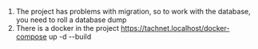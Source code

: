 1) The project has problems with migration, so to work with the database, you need to roll a database dump
2) There is a docker in the project
https://tachnet.localhost/docker-compose up -d --build